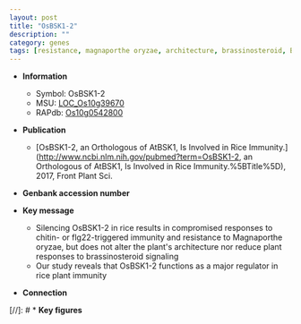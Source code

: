 ```yaml
---
layout: post
title: "OsBSK1-2"
description: ""
category: genes
tags: [resistance, magnaporthe oryzae, architecture, brassinosteroid, Brassinosteroid, immunity, Brassinosteroid Signaling]
---
```


* **Information**  
    + Symbol: OsBSK1-2  
    + MSU: [LOC_Os10g39670](http://rice.uga.edu/cgi-bin/ORF_infopage.cgi?orf=LOC_Os10g39670)  
    + RAPdb: [Os10g0542800](http://rapdb.dna.affrc.go.jp/viewer/gbrowse_details/irgsp1?name=Os10g0542800)  

* **Publication**  
    + [OsBSK1-2, an Orthologous of AtBSK1, Is Involved in Rice Immunity.](http://www.ncbi.nlm.nih.gov/pubmed?term=OsBSK1-2, an Orthologous of AtBSK1, Is Involved in Rice Immunity.%5BTitle%5D), 2017, Front Plant Sci.

* **Genbank accession number**  

* **Key message**  
    + Silencing OsBSK1-2 in rice results in compromised responses to chitin- or flg22-triggered immunity and resistance to Magnaporthe oryzae, but does not alter the plant's architecture nor reduce plant responses to brassinosteroid signaling
    + Our study reveals that OsBSK1-2 functions as a major regulator in rice plant immunity

* **Connection**  

[//]: # * **Key figures**  



